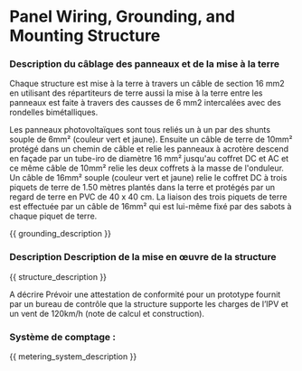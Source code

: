 # Panel Wiring, Grounding, and Mounting Structure

### Description du câblage des panneaux et de la mise à la terre

Chaque structure est mise à la terre à travers un câble de section 16 mm2 en utilisant des répartiteurs de terre aussi la mise à la terre entre les panneaux est faite à travers des causses de 6 mm2 intercalées avec des rondelles bimétalliques.

Les panneaux photovoltaïques sont tous reliés un à un par des shunts souple de 6mm² (couleur vert et jaune). Ensuite un câble de terre de 10mm² protégé dans un chemin de câble et relie les panneaux à acrotère descend en façade par un tube-iro de diamètre 16 mm² jusqu'au coffret DC et AC et ce même câble de 10mm² relie les deux coffrets à la masse de l'onduleur. Un câble de 16mm² souple (couleur vert et jaune) relie le coffret DC à trois piquets de terre de 1.50 mètres plantés dans la terre et protégés par un regard de terre en PVC de 40 x 40 cm. La liaison des trois piquets de terre est effectuée par un câble de 16mm² qui est lui-même fixé par des sabots à chaque piquet de terre.

{{ grounding_description }}

### Description Description de la mise en œuvre de la structure

{{ structure_description }}

A décrire
Prévoir une attestation de conformité pour un prototype fournit par un bureau de contrôle que
la structure supporte les charges de l’IPV et un vent de 120km/h (note de calcul et construction).

### Système de comptage :

{{ metering_system_description }}

